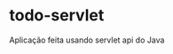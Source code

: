 # todo-servlet
Aplicação feita usando servlet api do Java

<img href="/screenshots/img1.png" width="100%"/>
